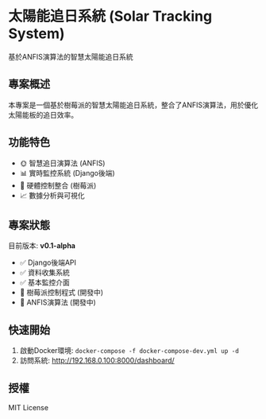 # 太陽能追日系統 (Solar Tracking System)

基於ANFIS演算法的智慧太陽能追日系統

## 專案概述

本專案是一個基於樹莓派的智慧太陽能追日系統，整合了ANFIS演算法，用於優化太陽能板的追日效率。

## 功能特色

- 🌞 智慧追日演算法 (ANFIS)
- 📊 實時監控系統 (Django後端)  
- 🔧 硬體控制整合 (樹莓派)
- 📈 數據分析與可視化

## 專案狀態

目前版本: **v0.1-alpha**

- ✅ Django後端API
- ✅ 資料收集系統
- ✅ 基本監控介面
- 🚧 樹莓派控制程式 (開發中)
- 🚧 ANFIS演算法 (開發中)

## 快速開始

1. 啟動Docker環境: `docker-compose -f docker-compose-dev.yml up -d`
2. 訪問系統: http://192.168.0.100:8000/dashboard/

## 授權

MIT License
